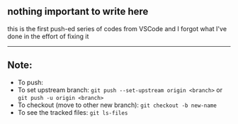 ## nothing important to write here
this is the first push-ed series of codes from VSCode and I forgot what I've done in the effort of fixing it
***
## Note: 
- To push: 
- To set upstream branch: `git push --set-upstream origin <branch>` or `git push -u origin <branch>`
- To checkout (move to other new branch): `git checkout -b new-name`
- To see the tracked files: `git ls-files`
